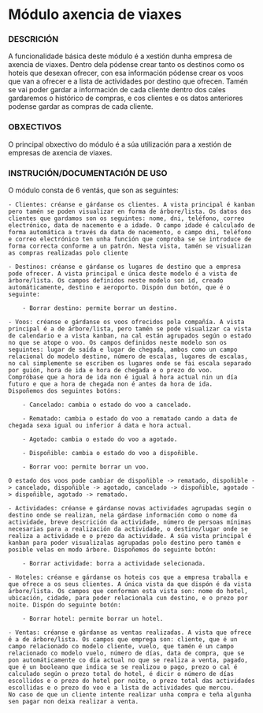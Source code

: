 # Módulo axencia de viaxes

### DESCRICIÓN
A funcionalidade básica deste módulo é a xestión dunha empresa de axencia de viaxes. Dentro dela pódense crear tanto os destinos como os hoteis que desexan ofrecer, 
con esa información pódense crear os voos que van a ofrecer e a lista de actividades por destino que ofrecen.
Tamén se vai poder gardar a información de cada cliente dentro dos cales gardaremos o histórico de compras, e cos clientes e os datos anteriores podense gardar as compras de cada cliente.

### OBXECTIVOS
O principal obxectivo do módulo é a súa utilización para a xestión de empresas de axencia de viaxes.

### INSTRUCIÓN/DOCUMENTACIÓN DE USO
O módulo consta de 6 ventás, que son as seguintes:

    - Clientes: créanse e gárdanse os clientes. A vista principal é kanban pero tamén se poden visualizar en forma de árbore/lista. Os datos dos clientes que gardamos son os seguintes: nome, dni, teléfono, correo electrónico, data de nacemento e a idade. O campo idade é calculado de forma automática a través da data de nacemento, o campo dni, teléfono e correo electrónico ten unha función que comproba se se introduce de forma correcta conforme a un patrón. Nesta vista, tamén se visualizan as compras realizadas polo cliente

    - Destinos: créanse e gárdanse os lugares de destino que a empresa pode ofrecer. A vista principal e única deste modelo é a vista de árbore/lista. Os campos definidos neste modelo son id, creado automáticamente, destino e aeroporto. Dispón dun botón, que é o seguinte:

        - Borrar destino: permite borrar un destino.

    - Voos: créanse e gárdanse os voos ofrecidos pola compañía. A vista principal é a de árbore/lista, pero tamén se pode visualizar ca vista de calendario e a vista kanban, na cal están agrupados según o estado no que se atope o voo. Os campos definidos neste modelo son os seguintes: lugar de saída e lugar de chegada, ambos como un campo relacional do modelo destino, número de escalas, lugares de escalas, no cal simplemente se escriben os lugares onde se fai escala separado por guión, hora de ida e hora de chegada e o prezo do voo.
    Compróbase que a hora de ida non é igual á hora actual nin un día futuro e que a hora de chegada non é antes da hora de ida.
    Dispoñemos dos seguintes botóns: 

        - Cancelado: cambia o estado do voo a cancelado.
        
        - Rematado: cambia o estado do voo a rematado cando a data de chegada sexa igual ou inferior á data e hora actual.
        
        - Agotado: cambia o estado do voo a agotado.
        
        - Dispoñible: cambia o estado do voo a dispoñible.

        - Borrar voo: permite borrar un voo.

    O estado dos voos pode cambiar de dispoñible -> rematado, dispoñible -> cancelado, dispoñible -> agotado, cancelado -> dispoñible, agotado -> dispoñible, agotado -> rematado.

    - Actividades: créanse e gárdanse novas actividades agrupadas según o destino onde se realizan, nela gárdase información como o nome da actividade, breve descrición da actividade, número de persoas mínimas necesarias para a realización da actividade, o destino/lugar onde se realiza a actividade e o prezo da actividade. A súa vista principal é kanban para poder visualizalas agrupadas polo destino pero tamén e posible velas en modo árbore. Dispoñemos do seguinte botón:

        - Borrar actividade: borra a actividade selecionada.

    - Hoteles: créanse e gárdanse os hoteis cos que a empresa traballa e que ofrece a os seus clientes. A única vista da que dispón é da vista árbore/lista. Os campos que conforman esta vista son: nome do hotel, ubicación, cidade, para poder relacionala cun destino, e o prezo por noite. Dispón do seguinte botón:

        - Borrar hotel: permite borrar un hotel.

    - Ventas: créanse e gárdanse as ventas realizadas. A vista que ofrece é a de árbore/lista. Os campos que emprega son: cliente, que é un campo relacionado co modelo cliente, vuelo, que tamén é un campo relacionado co modelo vuelo, número de días, data de compra, que se pon automáticamente co día actual no que se realiza a venta, pagado, que é un booleano que indica se se realizou o pago, prezo o cal é calculado según o prezo total do hotel, é dicir o número de días escollidos e o prezo do hotel por noite, o prezo total das actividades escollidas e o prezo do voo e a lista de actividades que mercou.
    No caso de que un cliente intente realizar unha compra e teña algunha sen pagar non deixa realizar a venta.
